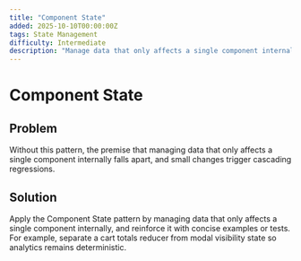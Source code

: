 ```yaml
---
title: "Component State"
added: 2025-10-10T00:00:00Z
tags: State Management
difficulty: Intermediate
description: "Manage data that only affects a single component internally."
---
```

# Component State

## Problem

Without this pattern, the premise that managing data that only affects a single component internally falls apart, and small changes trigger cascading regressions.

## Solution

Apply the Component State pattern by managing data that only affects a single component internally, and reinforce it with concise examples or tests. For example, separate a cart totals reducer from modal visibility state so analytics remains deterministic.
